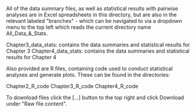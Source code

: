All of the data summary files, as well as statistical results with pairwise analyses are in Excel spreadsheets in this directory, but are also in the relevant labeled "branches" - which can be navigated to via a dropdown menu to the top left which reads the current directory name All_Data_&_Stats.

Chapter3_data_stats: contains the data summaries and statistical results for Chapter 3
Chapter4_data_stats: contains the data summaries and statistical results for Chapter 4

Also provided are R files, containing code used to conduct statistical analyses and generate plots. These can be found in the directories:

Chapter2_R_code
Chapter3_R_code
Chapter4_R_code

To download files click the [...] button to the top right and click Download under "Raw file content".
